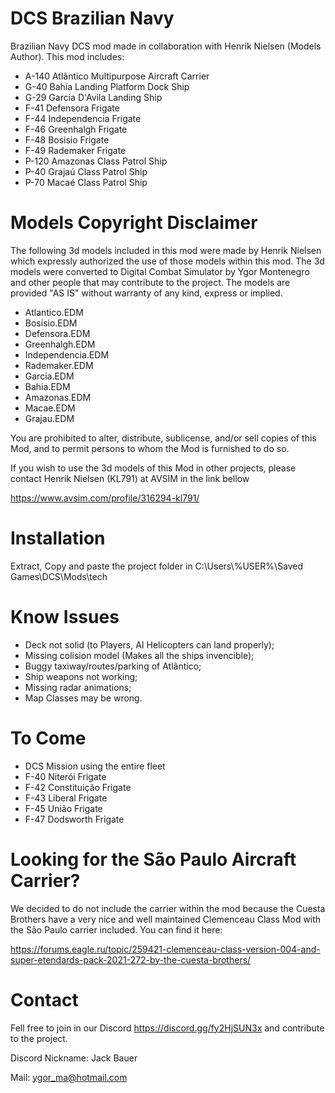 # DCS Brazilian Navy
Brazilian Navy DCS mod made in collaboration with Henrik Nielsen (Models Author). This mod includes:

- A-140 Atlântico Multipurpose Aircraft Carrier 
- G-40 Bahía Landing Platform Dock Ship
- G-29 Garcia D'Avila Landing Ship
- F-41 Defensora Frigate
- F-44 Independencia Frigate
- F-46 Greenhalgh Frigate
- F-48 Bosisio Frigate
- F-49 Rademaker Frigate
- P-120 Amazonas Class Patrol Ship
- P-40 Grajaú Class Patrol Ship
- P-70 Macaé Class Patrol Ship

# Models Copyright Disclaimer
The following 3d models included in this mod were made by Henrik Nielsen which expressly authorized the use of those models within this mod. The 3d models were converted to Digital Combat Simulator by Ygor Montenegro and other people that may contribute to the project. The models are provided "AS IS" without warranty of any kind, express or implied.

- Atlantico.EDM
- Bosisio.EDM
- Defensora.EDM
- Greenhalgh.EDM
- Independencia.EDM
- Rademaker.EDM
- Garcia.EDM
- Bahia.EDM
- Amazonas.EDM
- Macae.EDM
- Grajau.EDM

You are prohibited to alter, distribute, sublicense, and/or sell copies of this Mod, and to permit persons to whom the Mod is furnished to do so.

If you wish to use the 3d models of this Mod in other projects, please contact Henrik Nielsen (KL791) at AVSIM in the link bellow

https://www.avsim.com/profile/316294-kl791/

# Installation
Extract, Copy and paste the project folder in C:\Users\\%USER%\Saved Games\DCS\Mods\tech

# Know Issues
- Deck not solid (to Players, AI Helicopters can land properly);
- Missing colision model (Makes all the ships invencible);
- Buggy taxiway/routes/parking of Atlântico;
- Ship weapons not working;
- Missing radar animations;
- Map Classes may be wrong.

# To Come
- DCS Mission using the entire fleet
- F-40 Niterói Frigate
- F-42 Constituição Frigate
- F-43 Liberal Frigate
- F-45 União Frigate
- F-47 Dodsworth Frigate

# Looking for the São Paulo Aircraft Carrier?
We decided to do not include the carrier within the mod because the Cuesta Brothers have a very nice and well maintained Clemenceau Class Mod with the São Paulo carrier included. You can find it here:

https://forums.eagle.ru/topic/259421-clemenceau-class-version-004-and-super-etendards-pack-2021-272-by-the-cuesta-brothers/

# Contact
Fell free to join in our Discord https://discord.gg/fy2HjSUN3x and contribute to the project.

Discord Nickname: Jack Bauer

Mail: ygor_ma@hotmail.com
